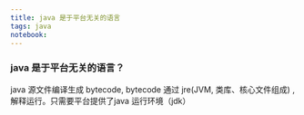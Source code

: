 ```yaml
---
title: java 是于平台无关的语言
tags: java
notebook: 
---
```



### java 是于平台无关的语言？

java 源文件编译生成 bytecode, bytecode 通过 jre(JVM, 类库、核心文件组成) ,   解释运行。只需要平台提供了java 运行环境（jdk）
